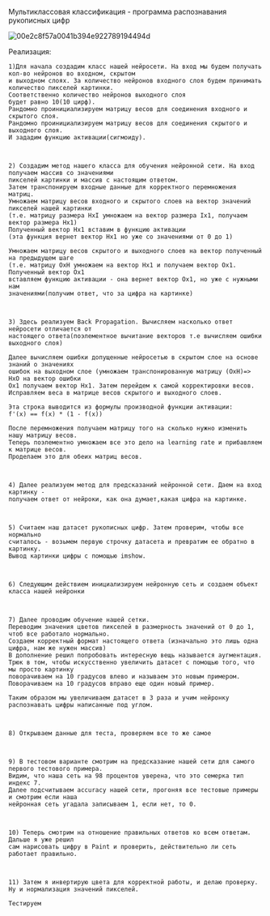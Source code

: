 Мультиклассовая классификация - программа распознавания рукописных цифр


 ![00e2c8f57a0041b394e922789194494d](https://user-images.githubusercontent.com/55453859/114109722-836c3300-98de-11eb-87f9-18fea6c012a6.png)

Реализация:

    1)Для начала создадим класс нашей нейросети. На вход мы будем получать кол-во нейронов во входном, скрытом
    и выходном слоях. За количество нейронов входного слоя будем принимать количество пикселей картинки. 
    Соответственно количество нейронов выходного слоя
    будет равно 10(10 цирф). 
    Рандомно проинициализируем матрицу весов для соединения входного и скрытого слоя. 
    Рандомно проинициализируем матрицу весов для соединения скрытого и выходного слоя. 
    И зададим функцию активации(сигмоиду). 



    2) Создадим метод нашего класса для обучения нейронной сети. На вход получаем массив со значениями 
    пикселей картинки и массив с настоящим ответом.
    Затем транспонируем входные данные для корректного перемножения матриц. 
    Умножаем матрицу весов входного и скрытого слоев на вектор значений пикселей нашей картинки 
    (т.е. матрицу размера HxI умножаем на вектор размера Ix1, получаем вектор размера Hx1)
    Полученный вектор Hx1 вставим в функцию активации
    (эта функция вернет вектор Hx1 но уже со значениями от 0 до 1)
    
    Умножаем матрицу весов скрытого и выходного слоев на вектор полученный на предыдущем шаге
    (т.е. матрицу OxH умножаем на вектор Hx1 и получаем вектор Ox1. Полученный вектор Ox1 
    вставляем функцию активации - она вернет вектор Ox1, но уже с нужными нам 
    значениями(получим ответ, что за цифра на картинке)



    3) Здесь реализуем Back Propagation. Вычисляем насколько ответ нейросети отличается от 
    настоящего ответа(поэлементное вычитание векторов т.е вычисляем ошибки выходного слоя)
    
    Далее вычисляем ошибки допущенные нейросетью в скрытом слое на основе знаний о значениях
    ошибок на выходном слое (умножаем транспонированную матрицу (OxH)=> HxO на вектор ошибки
    Ox1 получаем вектор Hx1. Затем перейдем к самой корректировки весов.
    Исправляем веса в матрице весов скрытого и выходного слоев. 
    
    Эта строка выводится из формулы производной функции активации: 
    f'(x) == f(x) * (1 - f(x)) 
    
    После перемножения получаем матрицу того на сколько нужно изменить нашу матрицу весов. 
    Теперь поэлементно умножаем все это дело на learning rate и прибавляем к матрице весов.
    Проделаем это для обеих матриц весов.



    4) Далее реализуем метод для предсказаний нейронной сети. Даем на вход картинку -  
    получаем ответ от нейроки, как она думает,какая цифра на картинке.



    5) Считаем наш датасет рукописных цифр. Затем проверим, чтобы все нормально 
    считалось - возьмем первую строчку датасета и превратим ее обратно в картинку. 
    Вывод картинки цифры с помощью imshow.



    6) Следующим действием инициализируем нейронную сеть и создаем объект класса нашей нейронки  



    7) Далее проводим обучение нашей сетки. 
    Переводим значения цветов пикселей в размерность значений от 0 до 1, чтоб все работало нормально.
    Создаем корректный формат настоящего ответа (изначально это лишь одна цифра, нам же нужен массив)
    В дополнение решил попробовать интересную вещь называется аугментация. 
    Трюк в том, чтобы искусственно увеличить датасет с помощью того, что мы просто картинку 
    поворачиваем на 10 градусов влево и называем это новым примером. 
    Поворачиваем на 10 градусов вправо еще один новый пример. 
    
    Таким образом мы увеличиваем датасет в 3 раза и учим нейронку распознавать цифры написанные под углом.



    8) Открываем данные для теста, проверяем все то же самое



    9) В тестовом варианте смотрим на предсказание нашей сети для самого первого тестового примера. 
    Видим, что наша сеть на 98 процентов уверена, что это семерка тип индекс 7.
    Далее подсчитываем accuracy нашей сети, прогоняя все тестовые примеры и смотрим если наша 
    нейронная сеть угадала записываем 1, если нет, то 0.



    10) Теперь смотрим на отношение правильных ответов ко всем ответам. Дальше я уже решил 
    сам нарисовать цифру в Paint и проверить, действительно ли сеть работает правильно. 
    
    
    
    11) Затем я инвертирую цвета для корректной работы, и делаю проверку.
    Ну и нормализация значений пикселей.
    
    Тестируем
